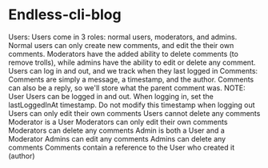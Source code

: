 # Endless-cli-blog
Users: Users come in 3 roles: normal users, moderators, and admins. Normal users can only create new comments, and edit the their own comments. Moderators have the added ability to delete comments (to remove trolls), while admins have the ability to edit or delete any comment. Users can log in and out, and we track when they last logged in Comments: Comments are simply a message, a timestamp, and the author. Comments can also be a reply, so we'll store what the parent comment was.  NOTE: User Users can be logged in and out. When logging in, set the lastLoggedInAt timestamp. Do not modify this timestamp when logging out Users can only edit their own comments Users cannot delete any comments Moderator is a User Moderators can only edit their own comments Moderators can delete any comments Admin is both a User and a Moderator Admins can edit any comments Admins can delete any comments Comments contain a reference to the User who created it (author)
